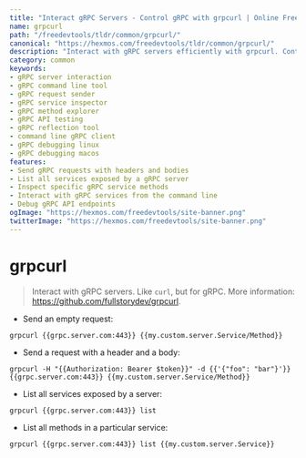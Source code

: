 ```yaml
---
title: "Interact gRPC Servers - Control gRPC with grpcurl | Online Free DevTools by Hexmos"
name: grpcurl
path: "/freedevtools/tldr/common/grpcurl/"
canonical: "https://hexmos.com/freedevtools/tldr/common/grpcurl/"
description: "Interact with gRPC servers efficiently with grpcurl. Control gRPC services, inspect methods, and send requests easily. Free online tool, no registration required."
category: common
keywords:
- gRPC server interaction
- gRPC command line tool
- gRPC request sender
- gRPC service inspector
- gRPC method explorer
- gRPC API testing
- gRPC reflection tool
- command line gRPC client
- gRPC debugging linux
- gRPC debugging macos
features:
- Send gRPC requests with headers and bodies
- List all services exposed by a gRPC server
- Inspect specific gRPC service methods
- Interact with gRPC services from the command line
- Debug gRPC API endpoints
ogImage: "https://hexmos.com/freedevtools/site-banner.png"
twitterImage: "https://hexmos.com/freedevtools/site-banner.png"
---
```


# grpcurl

> Interact with gRPC servers.
> Like `curl`, but for gRPC.
> More information: <https://github.com/fullstorydev/grpcurl>.

- Send an empty request:

`grpcurl {{grpc.server.com:443}} {{my.custom.server.Service/Method}}`

- Send a request with a header and a body:

`grpcurl -H "{{Authorization: Bearer $token}}" -d {{'{"foo": "bar"}'}} {{grpc.server.com:443}} {{my.custom.server.Service/Method}}`

- List all services exposed by a server:

`grpcurl {{grpc.server.com:443}} list`

- List all methods in a particular service:

`grpcurl {{grpc.server.com:443}} list {{my.custom.server.Service}}`
